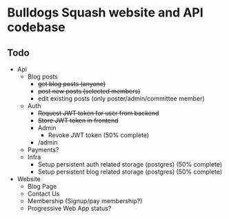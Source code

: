 # Bulldogs Squash website and API codebase

## Todo

- Api
    - Blog posts
        - <del>get blog posts (anyone)</del>
        - <del>post new posts (selected members)</del>
        - edit existing posts (only poster/admin/committee member)
    - Auth
        - <del>Request JWT token for user from backend</del>
        - <del>Store JWT token in frontend</del>
        - Admin
            - Revoke JWT token (50% complete)
        - /admin 
    - Payments?
    - Infra
        - Setup persistent auth related storage (postgres) (50% complete)
        - Setup persistent blog related storage (postgres) (50% complete)
- Website
    - Blog Page
    - Contact Us
    - Membership (Signup/pay membership?)
    - Progressive Web App status?
